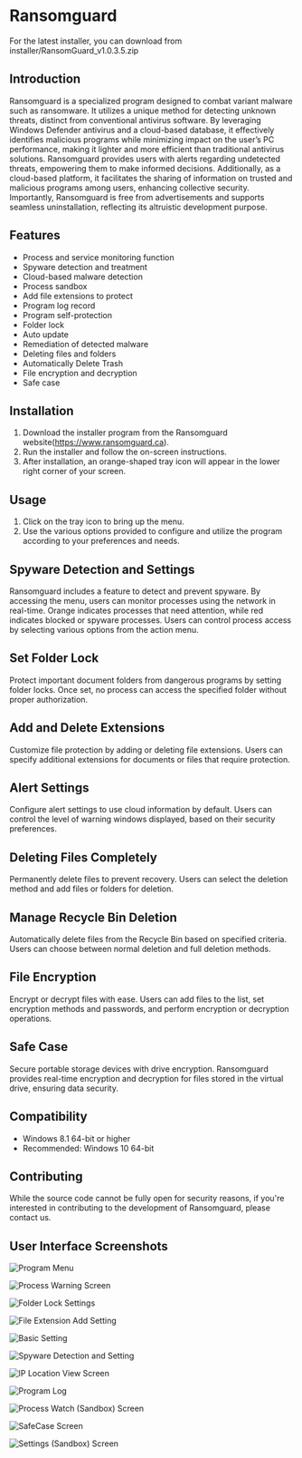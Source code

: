 # Ransomguard
For the latest installer, you can download from installer/RansomGuard_v1.0.3.5.zip

## Introduction

Ransomguard is a specialized program designed to combat variant malware such as ransomware. It utilizes a unique method for detecting unknown threats, distinct from conventional antivirus software. By leveraging Windows Defender antivirus and a cloud-based database, it effectively identifies malicious programs while minimizing impact on the user’s PC performance, making it lighter and more efficient than traditional antivirus solutions. Ransomguard provides users with alerts regarding undetected threats, empowering them to make informed decisions. Additionally, as a cloud-based platform, it facilitates the sharing of information on trusted and malicious programs among users, enhancing collective security. Importantly, Ransomguard is free from advertisements and supports seamless uninstallation, reflecting its altruistic development purpose.

## Features

- Process and service monitoring function
- Spyware detection and treatment
- Cloud-based malware detection
- Process sandbox
- Add file extensions to protect
- Program log record
- Program self-protection
- Folder lock
- Auto update
- Remediation of detected malware
- Deleting files and folders
- Automatically Delete Trash
- File encryption and decryption
- Safe case

## Installation

1. Download the installer program from the Ransomguard website(https://www.ransomguard.ca).
2. Run the installer and follow the on-screen instructions.
3. After installation, an orange-shaped tray icon will appear in the lower right corner of your screen.

## Usage

1. Click on the tray icon to bring up the menu.
2. Use the various options provided to configure and utilize the program according to your preferences and needs.

## Spyware Detection and Settings

Ransomguard includes a feature to detect and prevent spyware. By accessing the menu, users can monitor processes using the network in real-time. Orange indicates processes that need attention, while red indicates blocked or spyware processes. Users can control process access by selecting various options from the action menu.

## Set Folder Lock

Protect important document folders from dangerous programs by setting folder locks. Once set, no process can access the specified folder without proper authorization.

## Add and Delete Extensions

Customize file protection by adding or deleting file extensions. Users can specify additional extensions for documents or files that require protection.

## Alert Settings

Configure alert settings to use cloud information by default. Users can control the level of warning windows displayed, based on their security preferences.

## Deleting Files Completely

Permanently delete files to prevent recovery. Users can select the deletion method and add files or folders for deletion.

## Manage Recycle Bin Deletion

Automatically delete files from the Recycle Bin based on specified criteria. Users can choose between normal deletion and full deletion methods.

## File Encryption

Encrypt or decrypt files with ease. Users can add files to the list, set encryption methods and passwords, and perform encryption or decryption operations.

## Safe Case

Secure portable storage devices with drive encryption. Ransomguard provides real-time encryption and decryption for files stored in the virtual drive, ensuring data security.

## Compatibility

- Windows 8.1 64-bit or higher
- Recommended: Windows 10 64-bit

## Contributing

While the source code cannot be fully open for security reasons, if you're interested in contributing to the development of Ransomguard, please contact us.

## User Interface Screenshots

![Program Menu](images/menus_en.png)

![Process Warning Screen](images/warning_en.png)

![Folder Lock Settings](images/folderLock_en.png)

![File Extension Add Setting](images/add_fileExts_en.png)

![Basic Setting](images/basic_setting.png)

![Spyware Detection and Setting](images/spywareMenu_en.png)

![IP Location View Screen](images/IpLocation_en.png)

![Program Log](images/logs_en.png)

![Process Watch (Sandbox) Screen](images/sandbox_en.png)

![SafeCase Screen](images/safecase1_en.png)

![Settings (Sandbox) Screen](images/settings_en.png)
